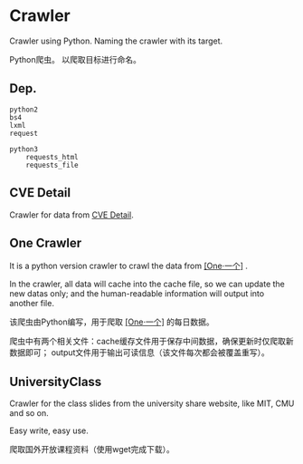 # Crawler
Crawler using Python.
Naming the crawler with its target.

Python爬虫。
以爬取目标进行命名。

## Dep.
```
python2
bs4
lxml
request

python3
    requests_html
    requests_file
```

## CVE Detail
Crawler for data from [CVE Detail](https://www.cvedetails.com).

## One Crawler
It is a python version crawler to crawl the data from [[One·一个]](http://wufazhuce.com/) .

In the crawler, all data will cache into the cache file, so we can update the new datas only; 
and the human-readable information will output into another file.

该爬虫由Python编写，用于爬取 [[One·一个]](http://wufazhuce.com/) 的每日数据。

爬虫中有两个相关文件：cache缓存文件用于保存中间数据，确保更新时仅爬取新数据即可；
output文件用于输出可读信息（该文件每次都会被覆盖重写）。

## UniversityClass
Crawler for the class slides from the university share website, like MIT, CMU and so on.

Easy write, easy use.

爬取国外开放课程资料（使用wget完成下载）。